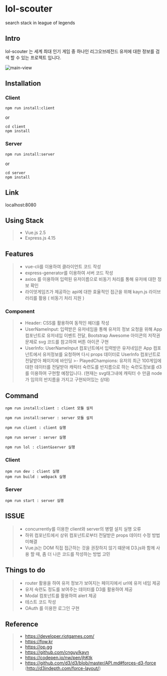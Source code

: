 # lol-scouter

search stack in league of legends

## Intro

lol-scouter 는 세계 최대 인기 게임 중 하나인 리그오브레전드 유저에 대한 정보를 검색 할 수 있는 프로젝트 입니다.

![main-view](mainview.png, "lol-scouter")

## Installation

### Client

```
npm run install:client
```

or

```
cd client
npm install
```

### Server

```
npm run install:server
```

or

```
cd server
npm install
```

## Link

localhost:8080

## Using Stack

>- Vue.js 2.5
>- Express.js 4.15

## Features

>- vue-cli를 이용하여 클라이언트 코드 작성
>- express-generator를 이용하여 서버 코드 작성
>- axios 를 이용하여 입력된 유저이름으로 비동기 처리를 통해 유저에 대한 정보 확인
>- 라이엇게임즈가 제공하는 api에 대한 효율적인 접근을 위해 kayn.js 라이브러리를 활용 ( 비동기 처리 지원 )

### Component

>- Header: CSS를 활용하여 동적인 헤더를 작성
>- UserNameInput: 입력받은 유저네임을 통해 유저의 정보 요청을 위해 App 컴포넌트로 유저네임 이벤트 전달, Bootstrap Awesome 아이콘의 저작권 문제로 svg 코드를 참고하여 버튼 아이콘 구현
>- UserInfo: UserNameInput 컴포넌트에서 입력받은 유저네임은 App 컴포넌트에서 유저정보를 요청하며 다시 props 데이터로 UserInfo 컴포넌트로 전달받아 페이지에 바인딩
    >- PlayedChampions: 유저의 최근 100게임에 대한 데이터를 전달받아 캐릭터 숙련도를 반지름으로 하는 숙련도정보를 d3를 이용하여 구현할 예정입니다.
(현재는 svg태그내에 캐릭터 수 만큼 node가 임의의 반지름을 가지고 구현되어있는 상태)

## Command

```
npm run install:client : client 모듈 설치

npm run install:server : server 모듈 설치

npm run client : client 실행

npm run server : server 실행

npm run lol : client&server 실행
```

### Client

```
npm run dev : client 실행
npm run build : webpack 실행
```

### Server

```
npm run start : server 실행
```

## ISSUE

>- concurrently를 이용한 client와 server의 병렬 설치 실행 오류
>- 하위 컴포넌트에서 상위 컴포넌트로부터 전달받은 props 데이터 수정 방법 미해결
>- Vue.js는 DOM 직접 접근하는 것을 권장하지 않기 떄문에 D3.js와 함께 사용 할 때, 좀 더 나은 코드를 작성하는 방법 고민

## Things to do

>- router 활용을 하여 유저 정보가 보여지는 페이지에서 url에 유저 네임 제공 
>- 유저 숙련도 정도를 보여주는 데이터를 D3를 활용하여 제공
>- Modal 컴포넌트를 활용하여 alert 제공
>- 테스트 코드 작성
>- OAuth 를 이용한 로그인 구현

## Reference

>- https://developer.riotgames.com/
>- https://fow.kr
>- https://op.gg
>- https://github.com/cnguy/kayn
>- https://codepen.io/nw/pen/jhKtk
>- https://github.com/d3/d3/blob/master/API.md#forces-d3-force
    (http://d3indepth.com/force-layout/)